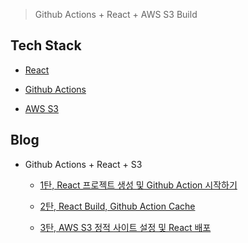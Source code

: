 > Github Actions + React + AWS S3 Build


Tech Stack
----------

* [React](https://reactjs-kr.firebaseapp.com/)

* [Github Actions](https://github.com/features/actions)

* [AWS S3](https://aws.amazon.com/ko/s3/)

Blog
----

* Github Actions + React + S3

    * [1탄, React 프로젝트 생성 및 Github Action 시작하기](https://ljlm0402.netlify.com/project/github-action/1/)

    * [2탄, React Build, Github Action Cache](https://ljlm0402.netlify.com/project/github-action/2/)

    * [3탄, AWS S3 정적 사이트 설정 및 React 배포](https://ljlm0402.netlify.com/project/github-action/3/)
